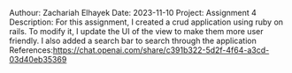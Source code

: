 Authour: Zachariah Elhayek
Date: 2023-11-10
Project: Assignment 4
Description: For this assignment, I created a crud application using ruby on rails. To modify it, I update the UI of the view to make them more user friendly. I also added a search bar to search through the application
References:https://chat.openai.com/share/c391b322-5d2f-4f64-a3cd-03d40eb35369